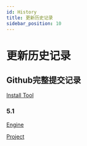 ```yaml
---
id: History
title: 更新历史记录
sidebar_position: 10
---
```

# 更新历史记录

## Github完整提交记录

[Install Tool](https://github.com/JasonMa0012/MooaToon/commits/main)

### 5.1

[Engine](https://github.com/Jason-Ma-0012/MooaToon-Engine/commits?author=JasonMa0012)

[Project](https://github.com/Jason-Ma-0012/MooaToon-Engine/commits/5.1_MooaToonProject)













